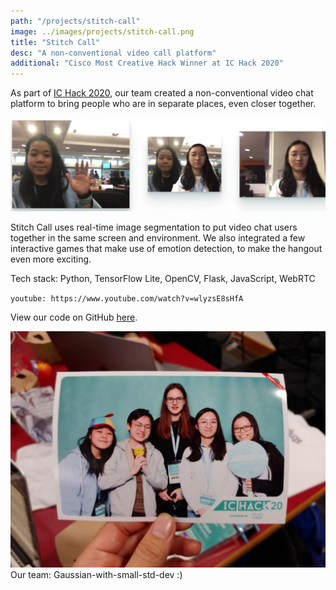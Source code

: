```yaml
---
path: "/projects/stitch-call"
image: ../images/projects/stitch-call.png
title: "Stitch Call"
desc: "A non-conventional video call platform"
additional: "Cisco Most Creative Hack Winner at IC Hack 2020"
---
```


As part of [IC Hack 2020](https://ichack.org/), our team created a non-conventional video chat platform to bring people who are in separate places, even closer together.

![stitch-call demo](../images/projects/stitch-call-demo.png)

Stitch Call uses real-time image segmentation to put video chat users together in the same screen and environment. We also integrated a few interactive games that make use of emotion detection, to make the hangout even more exciting.


Tech stack: Python, TensorFlow Lite, OpenCV, Flask, JavaScript, WebRTC

`youtube: https://www.youtube.com/watch?v=wlyzsE8sHfA`

View our code on GitHub [here](https://github.com/jasminequah/ichack20-gsd).

![gaussian with small std dev](../images/projects/gaussian-with-small-std-dev.jpg)
Our team: Gaussian-with-small-std-dev :)